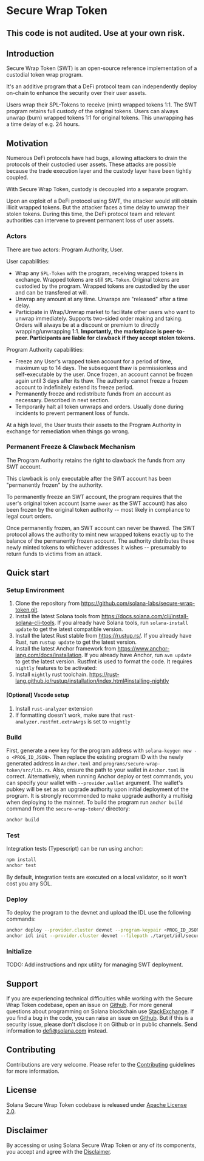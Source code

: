 # Secure Wrap Token

## This code is not audited. Use at your own risk.

## Introduction

Secure Wrap Token (SWT) is an open-source reference implementation of a custodial token wrap program.

It's an additive program that a DeFi protocol team can independently deploy on-chain to enhance the security over their user assets.

Users wrap their SPL-Tokens to receive (mint) wrapped tokens 1:1. The SWT program retains full custody of the original tokens.
Users can always unwrap (burn) wrapped tokens 1:1 for original tokens. This unwrapping has a time delay of e.g. 24 hours.

## Motivation

Numerous DeFi protocols have had bugs, allowing attackers to drain the protocols of their custodied user assets.
These attacks are possible because the trade execution layer and the custody layer have been tightly coupled.

With Secure Wrap Token, custody is decoupled into a separate program.

Upon an exploit of a DeFi protocol using SWT, the attacker would still obtain illicit wrapped tokens.
But the attacker faces a time delay to unwrap their stolen tokens. During this time, the DeFi protocol team and relevant authorities can intervene to prevent permanent loss of user assets.

### Actors

There are two actors: Program Authority, User.

User capabilities:

- Wrap any `SPL-Token` with the program, receiving wrapped tokens in exchange. Wrapped tokens are still `SPL-Token`. Original tokens are custodied by the program. Wrapped tokens are custodied by the user and can be transfered at will.
- Unwrap any amount at any time.  Unwraps are "released" after a time delay.
- Participate in Wrap/Unwrap market to facilitate other users who want to unwrap immediately. Supports two-sided order making and taking. Orders will always be at a discount or premium to directly wrapping/unwrapping 1:1. **Importantly, the marketplace is peer-to-peer. Participants are liable for clawback if they accept stolen tokens.**

Program Authority capabilities:

- Freeze any User's wrapped token account for a period of time, maximum up to 14 days.
  The subsequent thaw is permissionless and self-executable by the user.
  Once frozen, an account cannot be frozen again until 3 days after its thaw. The authority cannot freeze a frozen account to indefinitely extend its freeze period.
- Permanently freeze and redistribute funds from an account as necessary.  Described in next section.
- Temporarily halt all token unwraps and orders.  Usually done during incidents to prevent permanent loss of funds.

At a high level, the User trusts their assets to the Program Authority in exchange for remediation when things go wrong.

### Permanent Freeze & Clawback Mechanism

The Program Authority retains the right to clawback the funds from any SWT account.

This clawback is only executable after the SWT account has been "permanently frozen" by the authority.

To permanently freeze an SWT account, the program requires that the user's original token account (same `owner` as the SWT account) has also been frozen by the original token authority -- most likely in compliance to legal court orders.

Once permanently frozen, an SWT account can never be thawed.
The SWT protocol allows the authority to mint new wrapped tokens exactly up to the balance of the permanently frozen account. The authority distributes these newly minted tokens to whichever addresses it wishes -- presumably to return funds to victims from an attack.

## Quick start

### Setup Environment

1. Clone the repository from <https://github.com/solana-labs/secure-wrap-token.git>.
2. Install the latest Solana tools from <https://docs.solana.com/cli/install-solana-cli-tools>. If you already have Solana tools, run `solana-install update` to get the latest compatible version.
3. Install the latest Rust stable from <https://rustup.rs/>. If you already have Rust, run `rustup update` to get the latest version.
4. Install the latest Anchor framework from <https://www.anchor-lang.com/docs/installation>. If you already have Anchor, run `avm update` to get the latest version.
Rustfmt is used to format the code. It requires `nightly` features to be activated:
5. Install `nightly` rust toolchain. <https://rust-lang.github.io/rustup/installation/index.html#installing-nightly>

#### [Optional] Vscode setup

1. Install `rust-analyzer` extension
2. If formatting doesn't work, make sure that `rust-analyzer.rustfmt.extraArgs` is set to `+nightly`

### Build

First, generate a new key for the program address with `solana-keygen new -o <PROG_ID_JSON>`. Then replace the existing program ID with the newly generated address in `Anchor.toml` and `programs/secure-wrap-token/src/lib.rs`.
Also, ensure the path to your wallet in `Anchor.toml` is correct. Alternatively, when running Anchor deploy or test commands, you can specify your wallet with `--provider.wallet` argument. The wallet's pubkey will be set as an upgrade authority upon initial deployment of the program. It is strongly recommended to make upgrade authority a multisig when deploying to the mainnet.
To build the program run `anchor build` command from the `secure-wrap-token/` directory:

```sh
anchor build
```

### Test

Integration tests (Typescript) can be run using anchor:

```sh
npm install
anchor test
```

By default, integration tests are executed on a local validator, so it won't cost you any SOL.

### Deploy

To deploy the program to the devnet and upload the IDL use the following commands:

```sh
anchor deploy --provider.cluster devnet --program-keypair <PROG_ID_JSON>
anchor idl init --provider.cluster devnet --filepath ./target/idl/secure_wrap_token.json <PROGRAM ID>
```

### Initialize

TODO: Add instructions and npx utility for managing SWT deployment.

## Support

If you are experiencing technical difficulties while working with the Secure Wrap Token codebase, open an issue on [Github](https://github.com/solana-labs/secure-wrap-token/issues). For more general questions about programming on Solana blockchain use [StackExchange](https://solana.stackexchange.com).
If you find a bug in the code, you can raise an issue on [Github](https://github.com/solana-labs/secure-wrap-token/issues). But if this is a security issue, please don't disclose it on Github or in public channels. Send information to <defi@solana.com> instead.

## Contributing

Contributions are very welcome. Please refer to the [Contributing](https://github.com/solana-labs/solana/blob/master/CONTRIBUTING.md) guidelines for more information.

## License

Solana Secure Wrap Token codebase is released under [Apache License 2.0](LICENSE).

## Disclaimer

By accessing or using Solana Secure Wrap Token or any of its components, you accept and agree with the [Disclaimer](DISCLAIMER.md).
